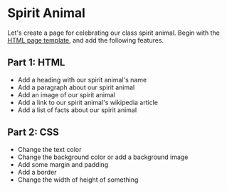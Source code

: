 
# Spirit Animal

Let's create a page for celebrating our class spirit animal. Begin with the [HTML page template](../docs/01%20HTML%20Overview.md#page-template), and add the following features.

## Part 1: HTML

- Add a heading with our spirit animal's name
- Add a paragraph about our spirit animal
- Add an image of our spirit animal
- Add a link to our spirit animal's wikipedia article
- Add a list of facts about our spirit animal

## Part 2: CSS

- Change the text color
- Change the background color or add a background image
- Add some margin and padding
- Add a border
- Change the width of height of something



